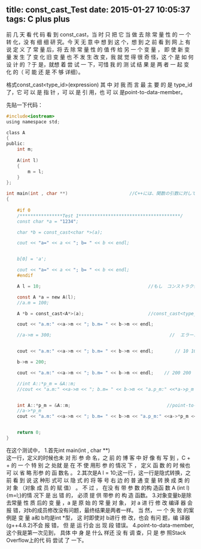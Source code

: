 title: const_cast_Test
date: 2015-01-27 10:05:37
tags: C plus plus
---
前 几 天 看 代 码 看 到 const_cast，当 时 只 把 它 当 做 去 除 常 量 性 的 一 个 转 化，没 有 细 细 研 究。今 天 无 意 中 想 到 这 个，想 到 之 前 看 到 网 上 有 说 定 义 了 常 量 后，将 去 除 常 量 性 的 值 传 给  另 一 个 变 量 ， 即 使 新 变 量 发 生 了 变 化 旧 变 量 也 不 发 生 改 变，我 就 觉 得 很 奇 怪，这 个 是 如 何 设 计 的 ？于 是，就想 着 尝 试 一 下，可惜 我 的 测 试 结 果 是 两 者 一 起 变 化 的（ 可 能 还 是 不 够 详细）。

格式const_cast<type_id>(expression)
其 中 对 我 而 言 最 主 要 的 是 type_id了，它 可 以 是 指 针 ，可 以 是 引 用，也 可 以 是point-to-data-member。


先贴一下代码：

```C
#include<iostream>
using namespace std;

class A
{
public:
    int m;
    
    A(int l)
    {
        m = l;
    }
};

int main(int , char **)                       //C++には、関数の引数に対して、使わない引数の名前はいらない
{
    
    #if 0  
    /****************Test 1**************************************/
    const char *a = "1234";

    char *b = const_cast<char *>(a);

    cout << "a=" << a << "; b= " << b << endl;


    b[0] = 'a';

    cout << "a=" << a << "; b= " << b << endl;
    #endif

    A l = 10;                                        //もし　コンストラクタA(int l){}がなければ、 『エラー: ‘int’ から非スカラ型 ‘A’ への変換が要求されました』が出る

    const A *a = new A(l);
    //a.m = 100;

    A *b = const_cast<A*>(a);                        //const_cast<type_id>(expression)   type_idはポインタ、参照型、もしくはpoint-to-data-memberでなければなりません

    cout << "a.m:" <<a->m << "; b.m= " << b->m << endl;

    //a->m = 300;                                            //  エラー: 読み取り専用オブジェクト内のメンバ ‘A::m’ への代入です a->m = 300;


    cout << "a.m:" <<a->m << "; b.m= " << b->m << endl;        // 10 10

    b->m = 200;

    cout << "a.m:" <<a->m << "; b.m= " << b->m << endl;    // 200 200

    //int A::*p_m = &A::m;                    
    //cout << "a.m:" <<a->m << "; b.m= " << b->m << "a.p_m:" <<*a->p_m << "; b.p_m= " << *b->p_m<< endl;    // エラー: ‘const class A’ has no member named ‘p_m’


    int A::*p_m = &A::m;                                    //point-to-data-member
    //a->*p_m                    
    cout << "a.m:" <<a->m << "; b.m= " << b->m << "a.p_m:" <<a->*p_m << "; b.p_m= " << b->*p_m<< endl;     //OK


    return 0;
}
```

在这个测试中，
1.首先int main(int , char **)                                        
这一行，定义的时候也未 对 形 参 命 名，之 前 的 博 客 中 好 像 有 写 到 ，C + + 的 一 个 特 别 之 处就 是 在 不 使 用形 参 的 情况 下 ， 定义 函 数 的 时 候也 可 以 省 略 形参 的 函 数名 。
2.其次是A l = 10;这一行，这一行是隐式转换，之 前 看 到 说 这 种形  式可 以 隐 式 的 将 等 号 右 边 的 普 通 变 量  转 换 成 类 的对 象  （对象 成 员 的 赋 值） 。 不 过 ，  在没 有 带 参 数 的构  造函 数 A (int l){m=l;}的情 况下 是 出 错  的， 必须 提 供 带参 的 构 造 函数。
3.对象变量b是除去常量 性 质 后的 变 量  ，a 是 原 始 的 常 量 对 象， 对 a 进 行 修 改 编译 器  会报 错，对b的成员修改没有问题，最终结果是两者一样。
当 然， 一 个 失 败 的案  例是 变 量 a和 b均是int *型， 这 时即使对 b进行 修 改，也会 有问 题，编 译器 (g++4.8.2)不会 报 错， 但 是 运 行会 出 现 段 错误。
4.point-to-data-member,这个我是第一次见到， 具体 中 身 是 什么  样还 没 有 调 查，只 是 参 照Stack Overflow上的代 码 尝试 了 一下。
